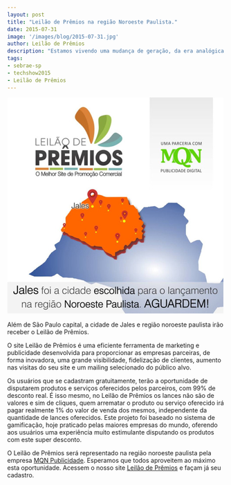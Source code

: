 ```yaml
---
layout: post
title: "Leilão de Prêmios na região Noroeste Paulista."
date: 2015-07-31
image: '/images/blog/2015-07-31.jpg'
author: Leilão de Prêmios
description: "Estamos vivendo uma mudança de geração, da era analógica para a era digital, e precisamos estar antenados para os benefícios e riscos desta nova era."
tags:
- sebrae-sp
- techshow2015 
- Leilão de Prêmios
---
```


![Alt text](/images/blog/2015-07-31.jpg "Leilão de Prêmios na região Noroeste Paulista.")

Além de São Paulo capital, a cidade de Jales e região noroeste paulista irão receber o Leilão de Prêmios. 

O site Leilão de Prêmios é uma eficiente ferramenta de marketing e publicidade desenvolvida para proporcionar as empresas parceiras, de forma inovadora, uma grande visibilidade, fidelização de clientes, aumento nas visitas do seu site e um mailing selecionado do público alvo. 

Os usuários que se cadastram gratuitamente, terão a oportunidade de disputarem produtos e serviços oferecidos pelos parceiros, com 99% de desconto real. É isso mesmo, no Leilão de Prêmios os lances não são de valores e sim de cliques, quem arrematar o produto ou serviço oferecido irá pagar realmente 1% do valor de venda dos mesmos, independente da quantidade de lances oferecidos. 
Este projeto foi baseado no sistema de gamificação, hoje praticado pelas maiores empresas do mundo, oferendo aos usuários uma experiência muito estimulante disputando os produtos com este super desconto. 

O Leilão de Prêmios será representado na região noroeste paulista pela empresa [MQN Publicidade](http://mqnpublicidade.com.br). Esperamos que todos aproveitem ao máximo esta oportunidade. Acessem o nosso site [Leilão de Prêmios](www.leilaodepremios.com.br) e façam já seu cadastro.


